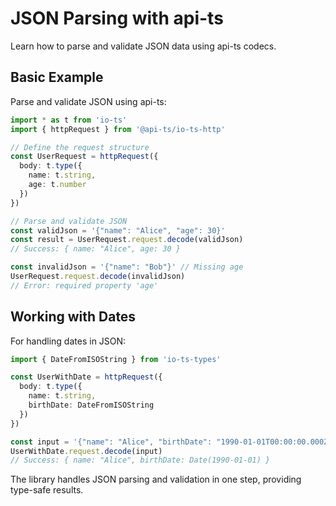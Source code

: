 # JSON Parsing with api-ts

Learn how to parse and validate JSON data using api-ts codecs.

## Basic Example

Parse and validate JSON using api-ts:

```typescript
import * as t from 'io-ts'
import { httpRequest } from '@api-ts/io-ts-http'

// Define the request structure
const UserRequest = httpRequest({
  body: t.type({
    name: t.string,
    age: t.number
  })
})

// Parse and validate JSON
const validJson = '{"name": "Alice", "age": 30}'
const result = UserRequest.request.decode(validJson)
// Success: { name: "Alice", age: 30 }

const invalidJson = '{"name": "Bob"}' // Missing age
UserRequest.request.decode(invalidJson)
// Error: required property 'age'
```

## Working with Dates

For handling dates in JSON:

```typescript
import { DateFromISOString } from 'io-ts-types'

const UserWithDate = httpRequest({
  body: t.type({
    name: t.string,
    birthDate: DateFromISOString
  })
})

const input = '{"name": "Alice", "birthDate": "1990-01-01T00:00:00.000Z"}'
UserWithDate.request.decode(input)
// Success: { name: "Alice", birthDate: Date(1990-01-01) }
```

The library handles JSON parsing and validation in one step, providing type-safe results.
